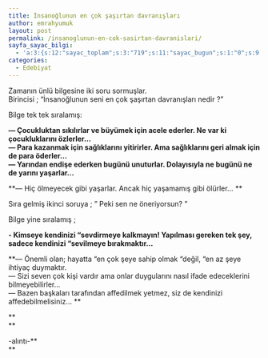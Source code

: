 ```yaml
---
title: İnsanoğlunun en çok şaşırtan davranışları
author: emrahyumuk
layout: post
permalink: /insanoglunun-en-cok-sasirtan-davranislari/
sayfa_sayac_bilgi:
  - 'a:3:{s:12:"sayac_toplam";s:3:"719";s:11:"sayac_bugun";s:1:"0";s:9:"son_okuma";s:10:"1364869872";}'
categories:
  - Edebiyat
---
```

Zamanın ünlü bilgesine iki soru sormuşlar.  
Birincisi ; “İnsanoğlunun seni en çok şaşırtan davranışları nedir ?”

Bilge tek tek sıralamış:

**— Çocukluktan sıkılırlar ve büyümek için acele ederler. Ne var ki çocukluklarını özlerler…  
— Para kazanmak için sağlıklarını yitirirler. Ama sağlıklarını geri almak için de para öderler…  
— Yarından endişe ederken bugünü unuturlar. Dolayısıyla ne bugünü ne de yarını yaşarlar…**

**— Hiç ölmeyecek gibi yaşarlar. Ancak hiç yaşamamış gibi ölürler… **

Sıra gelmiş ikinci soruya ; ” Peki sen ne öneriyorsun? ”

<!--more-->

Bilge yine sıralamış ;

**- Kimseye kendinizi “sevdirmeye kalkmayın! Yapılması gereken tek şey, sadece kendinizi “sevilmeye bırakmaktır…**

**— Önemli olan; hayatta “en çok şeye sahip olmak “değil, “en az şeye ihtiyaç duymaktır.  
— Sizi seven çok kişi vardır ama onlar duygularını nasıl ifade edeceklerini bilmeyebilirler…  
— Bazen başkaları tarafından affedilmek yetmez, siz de kendinizi affedebilmelisiniz… **

**<span style="color: #ffffff;">.</span>  
**

-alıntı-**  
**